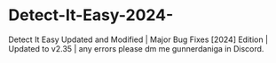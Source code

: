 # Detect-It-Easy-2024-
Detect It Easy Updated and Modified | Major Bug Fixes [2024] Edition | Updated to v2.35 | any errors please dm me gunnerdaniga in Discord.
